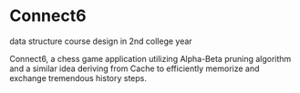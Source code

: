 # Connect6

data structure course design in 2nd college year

Connect6, a chess game application utilizing Alpha-Beta pruning algorithm and a similar idea deriving from Cache to efficiently memorize and exchange tremendous history steps.
